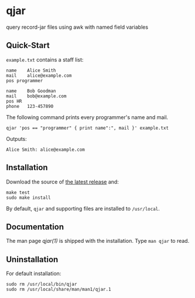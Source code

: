 qjar
====

query record-jar files using awk with named field variables

Quick-Start
-----------

`example.txt` contains a staff list:

	name	Alice Smith
	mail	alice@example.com
	pos	programmer

	name	Bob Goodman
	mail	bob@example.com
	pos	HR
	phone	123-457890

The following command prints every programmer's name and mail.

	qjar 'pos == "programmer" { print name":", mail }' example.txt

Outputs:

	Alice Smith: alice@example.com

Installation
------------

Download the source of
[the latest release](https://github.com/dongyx/qjar/releases)
and:

	make test
	sudo make install

By default, `qjar` and supporting files are installed to `/usr/local`.

Documentation
-------------

The man page *qjar(1)* is shipped with the installation.
Type `man qjar` to read.

Uninstallation
--------------

For default installation:

	sudo rm /usr/local/bin/qjar
	sudo rm /usr/local/share/man/man1/qjar.1

